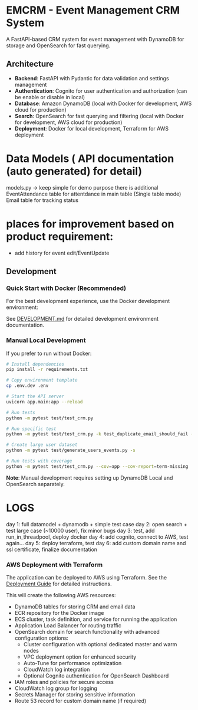 # EMCRM - Event Management CRM System

A FastAPI-based CRM system for event management with DynamoDB for storage and OpenSearch for fast querying.

## Architecture

- **Backend**: FastAPI with Pydantic for data validation and settings management
- **Authentication**: Cognito for user authentication and authorization (can be enable or disable in local)
- **Database**: Amazon DynamoDB (local with Docker for development, AWS cloud for production)
- **Search**: OpenSearch for fast querying and filtering (local with Docker for development, AWS cloud for production)
- **Deployment**: Docker for local development, Terraform for AWS deployment


# Data Models ( API documentation (auto generated) for detail)
models.py -> keep simple for demo purpose
there is additional EventAttendance table for attentdance in main table (Single table mode)
Email table for tracking status

# places for improvement based on product requirement:
- add history for event edit/EventUpdate 


## Development

### Quick Start with Docker (Recommended)

For the best development experience, use the Docker development environment:

See [DEVELOPMENT.md](DEVELOPMENT.md) for detailed development environment documentation.

### Manual Local Development

If you prefer to run without Docker:

```bash
# Install dependencies
pip install -r requirements.txt

# Copy environment template
cp .env.dev .env

# Start the API server
uvicorn app.main:app --reload

# Run tests
python -m pytest test/test_crm.py

# Run specific test
python -m pytest test/test_crm.py -k test_duplicate_email_should_fail -s

# Create large user dataset
python -m pytest test/generate_users_events.py -s

# Run tests with coverage
python -m pytest test/test_crm.py --cov=app --cov-report=term-missing
```

**Note**: Manual development requires setting up DynamoDB Local and OpenSearch separately.


# LOGS
day 1: full datamodel + dynamodb + simple test case
day 2: open search + test large case (~10000 user), fix minor bugs
day 3: test, add run_in_threadpool, deploy docker
day 4: add cognito, connect to AWS, test again...
day 5: deploy terraform, test
day 6: add custom domain name and ssl certificate, finalize documentation


### AWS Deployment with Terraform

The application can be deployed to AWS using Terraform. See the [Deployment Guide](terraform/DEPLOYMENT.md) for detailed instructions.

This will create the following AWS resources:

- DynamoDB tables for storing CRM and email data
- ECR repository for the Docker image
- ECS cluster, task definition, and service for running the application
- Application Load Balancer for routing traffic
- OpenSearch domain for search functionality with advanced configuration options:
  - Cluster configuration with optional dedicated master and warm nodes
  - VPC deployment option for enhanced security
  - Auto-Tune for performance optimization
  - CloudWatch log integration
  - Optional Cognito authentication for OpenSearch Dashboard
- IAM roles and policies for secure access
- CloudWatch log group for logging
- Secrets Manager for storing sensitive information
- Route 53 record for custom domain name (if required)